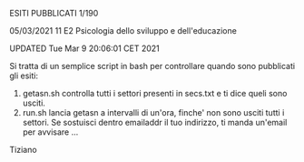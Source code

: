 ESITI PUBBLICATI 1/190

05/03/2021 11 E2 Psicologia dello sviluppo e dell'educazione


UPDATED Tue Mar 9 20:06:01 CET 2021




Si tratta di un semplice script in bash per controllare quando sono pubblicati gli esiti:

1) getasn.sh controlla tutti i settori presenti in secs.txt e ti dice queli sono usciti. 
2) run.sh lancia getasn a intervalli di un'ora, finche' non sono usciti tutti i settori. Se sostuisci dentro emailaddr il tuo indirizzo, ti manda un'email per avvisare ...

Tiziano
